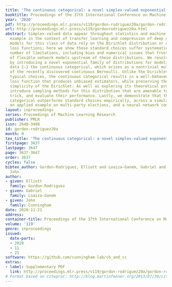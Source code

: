 ```yaml
---
title: 'The continuous categorical: a novel simplex-valued exponential family'
booktitle: Proceedings of the 37th International Conference on Machine Learning
year: '2020'
pdf: http://proceedings.mlr.press/v119/gordon-rodriguez20a/gordon-rodriguez20a.pdf
url: http://proceedings.mlr.press/v119/gordonrodriguez20a.html
abstract: Simplex-valued data appear throughout statistics and machine learning, for
  example in the context of transfer learning and compression of deep networks. Existing
  models for this class of data rely on the Dirichlet distribution or other related
  loss functions; here we show these standard choices suffer systematically from a
  number of limitations, including bias and numerical issues that frustrate the use
  of flexible network models upstream of these distributions. We resolve these limitations
  by introducing a novel exponential family of distributions for modeling simplex-valued
  data {–} the continuous categorical, which arises as a nontrivial multivariate generalization
  of the recently discovered continuous Bernoulli. Unlike the Dirichlet and other
  typical choices, the continuous categorical results in a well-behaved probabilistic
  loss function that produces unbiased estimators, while preserving the mathematical
  simplicity of the Dirichlet. As well as exploring its theoretical properties, we
  introduce sampling methods for this distribution that are amenable to the reparameterization
  trick, and evaluate their performance. Lastly, we demonstrate that the continuous
  categorical outperforms standard choices empirically, across a simulation study,
  an applied example on multi-party elections, and a neural network compression task.
layout: inproceedings
series: Proceedings of Machine Learning Research
publisher: PMLR
issn: 2640-3498
id: gordon-rodriguez20a
month: 0
tex_title: 'The continuous categorical: a novel simplex-valued exponential family'
firstpage: 3637
lastpage: 3647
page: 3637-3647
order: 3637
cycles: false
bibtex_author: Gordon-Rodriguez, Elliott and Loaiza-Ganem, Gabriel and Cunningham,
  John
author:
- given: Elliott
  family: Gordon-Rodriguez
- given: Gabriel
  family: Loaiza-Ganem
- given: John
  family: Cunningham
date: 2020-11-21
address: 
container-title: Proceedings of the 37th International Conference on Machine Learning
volume: '119'
genre: inproceedings
issued:
  date-parts:
  - 2020
  - 11
  - 21
software: https://github.com/cunningham-lab/cb_and_cc
extras:
- label: Supplementary PDF
  link: http://proceedings.mlr.press/v119/gordon-rodriguez20a/gordon-rodriguez20a-supp.pdf
# Format based on citeproc: http://blog.martinfenner.org/2013/07/30/citeproc-yaml-for-bibliographies/
---
```

